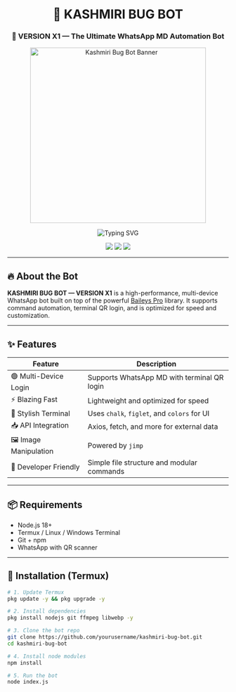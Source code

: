 <h1 align="center">🐞 KASHMIRI BUG BOT</h1>
<h3 align="center">🚀 VERSION X1 — The Ultimate WhatsApp MD Automation Bot</h3>

<p align="center">
  <img src="https://i.ibb.co/spG53SbJ/kashmiri.png" alt="Kashmiri Bug Bot Banner" width="400" />
</p>

<p align="center">
  <img src="https://readme-typing-svg.demolab.com?font=Fira+Code&weight=800&size=20&pause=1000&color=FF0000&center=true&vCenter=true&repeat=true&width=500&lines=🔥+KASHMIRI+BUG+BOT+🔥;❤️‍🔥+VERSION+X1+RUNNING...+❤️‍🔥" alt="Typing SVG" />
</p>

<p align="center">
  <a href="https://whatsapp.com/channel/0029VaieFO2HFxOtUtwLvQ0b"><img src="https://img.shields.io/badge/Join-WhatsApp%20Channel-green?style=for-the-badge&logo=whatsapp" /></a>
  <a href="https://t.me/kashmiri_botz"><img src="https://img.shields.io/badge/Join-Telegram%20Channel-blue?style=for-the-badge&logo=telegram" /></a>
  <a href="https://t.me/kashmiri1_1"><img src="https://img.shields.io/badge/Contact-Developer-informational?style=for-the-badge&logo=telegram" /></a>
</p>

---

## 🔥 About the Bot

**KASHMIRI BUG BOT — VERSION X1** is a high-performance, multi-device WhatsApp bot built on top of the powerful [Baileys Pro](https://www.npmjs.com/package/@fizzxydev/baileys-pro) library. It supports command automation, terminal QR login, and is optimized for speed and customization.

---

## ✨ Features

| Feature                          | Description                                       |
|----------------------------------|---------------------------------------------------|
| 🟢 Multi-Device Login            | Supports WhatsApp MD with terminal QR login       |
| ⚡ Blazing Fast                  | Lightweight and optimized for speed               |
| 🎨 Stylish Terminal              | Uses `chalk`, `figlet`, and `colors` for UI       |
| 📥 API Integration              | Axios, fetch, and more for external data          |
| 🖼 Image Manipulation            | Powered by `jimp`                                 |
| 🧠 Developer Friendly            | Simple file structure and modular commands        |

---

## 📦 Requirements

- Node.js 18+
- Termux / Linux / Windows Terminal
- Git + npm
- WhatsApp with QR scanner

---

## 🚀 Installation (Termux)

```bash
# 1. Update Termux
pkg update -y && pkg upgrade -y

# 2. Install dependencies
pkg install nodejs git ffmpeg libwebp -y

# 3. Clone the bot repo
git clone https://github.com/yourusername/kashmiri-bug-bot.git
cd kashmiri-bug-bot

# 4. Install node modules
npm install

# 5. Run the bot
node index.js
